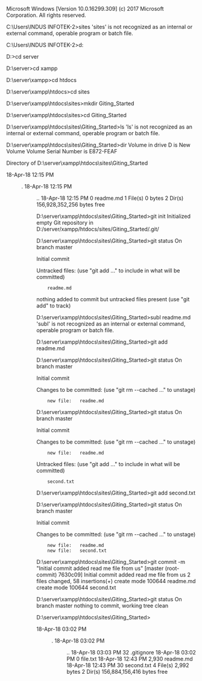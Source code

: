 Microsoft Windows [Version 10.0.16299.309]
(c) 2017 Microsoft Corporation. All rights reserved.

C:\Users\INDUS INFOTEK-2>sites
'sites' is not recognized as an internal or external command,
operable program or batch file.

C:\Users\INDUS INFOTEK-2>d:

D:\>cd server

D:\server>cd xampp

D:\server\xampp>cd htdocs

D:\server\xampp\htdocs>cd sites

D:\server\xampp\htdocs\sites>mkdir Giting_Started

D:\server\xampp\htdocs\sites>cd Giting_Started

D:\server\xampp\htdocs\sites\Giting_Started>ls
'ls' is not recognized as an internal or external command,
operable program or batch file.

D:\server\xampp\htdocs\sites\Giting_Started>dir
 Volume in drive D is New Volume
 Volume Serial Number is E872-FEAF

 Directory of D:\server\xampp\htdocs\sites\Giting_Started

18-Apr-18  12:15 PM    <DIR>          .
18-Apr-18  12:15 PM    <DIR>          ..
18-Apr-18  12:15 PM                 0 readme.md
               1 File(s)              0 bytes
               2 Dir(s)  156,928,352,256 bytes free

D:\server\xampp\htdocs\sites\Giting_Started>git init
Initialized empty Git repository in D:/server/xampp/htdocs/sites/Giting_Started/.git/

D:\server\xampp\htdocs\sites\Giting_Started>git status
On branch master

Initial commit

Untracked files:
  (use "git add <file>..." to include in what will be committed)

        readme.md

nothing added to commit but untracked files present (use "git add" to track)

D:\server\xampp\htdocs\sites\Giting_Started>subl readme.md
'subl' is not recognized as an internal or external command,
operable program or batch file.

D:\server\xampp\htdocs\sites\Giting_Started>git add readme.md

D:\server\xampp\htdocs\sites\Giting_Started>git status
On branch master

Initial commit

Changes to be committed:
  (use "git rm --cached <file>..." to unstage)

        new file:   readme.md


D:\server\xampp\htdocs\sites\Giting_Started>git status
On branch master

Initial commit

Changes to be committed:
  (use "git rm --cached <file>..." to unstage)

        new file:   readme.md

Untracked files:
  (use "git add <file>..." to include in what will be committed)

        second.txt


D:\server\xampp\htdocs\sites\Giting_Started>git add second.txt

D:\server\xampp\htdocs\sites\Giting_Started>git status
On branch master

Initial commit

Changes to be committed:
  (use "git rm --cached <file>..." to unstage)

        new file:   readme.md
        new file:   second.txt


D:\server\xampp\htdocs\sites\Giting_Started>git commit -m "Initial commit added read me file from us"
[master (root-commit) 7630c09] Initial commit added read me file from us
 2 files changed, 58 insertions(+)
 create mode 100644 readme.md
 create mode 100644 second.txt

D:\server\xampp\htdocs\sites\Giting_Started>git status
On branch master
nothing to commit, working tree clean

D:\server\xampp\htdocs\sites\Giting_Started>

18-Apr-18  03:02 PM    <DIR>          .
18-Apr-18  03:02 PM    <DIR>          ..
18-Apr-18  03:03 PM                32 .gitignore
18-Apr-18  03:02 PM                 0 file.txt
18-Apr-18  12:43 PM             2,930 readme.md
18-Apr-18  12:43 PM                30 second.txt
               4 File(s)          2,992 bytes
               2 Dir(s)  156,884,156,416 bytes free
